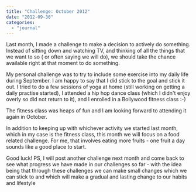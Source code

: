 ```yaml
---
title: "Challenge: October 2012"
date: "2012-09-30"
categories: 
  - "journal"
---
```


Last month, I made a challenge to make a decision to actively do something. Instead of sitting down and watching TV, and thinking of all the things that we want to so ( or often saying we will do), we should take the chance available right at that moment to do something.

My personal challenge was to try to include some exercise into my daily life during September. I am happy to say that I did stick to the goal and stick it out. I tried to do a few sessions of yoga at home (still working on getting a daily practise started), I attended a hip hop dance class (which I didn't enjoy overly so did not return to it), and I enrolled in a Bollywood fitness class :-)

The fitness class was heaps of fun and I am looking forward to attending it again in October.

In addition to keeping up with whichever activity we started last month, which in my case is the fitness class, this month we will focus on a food related challenge. For me, that involves eating more fruits - one fruit a day sounds like a good place to start.

Good luck! PS, I will post another challenge next month and come back to see what progress we have made in our challenges so far - with the idea being that through these challenges we can make small changes which we can stick to and which will make a gradual and lasting change to our habits and lifestyle
